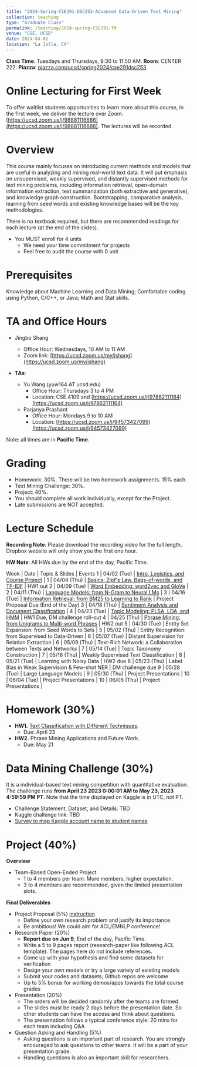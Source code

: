 ```yaml
---
title: "2024-Spring-CSE291-DSC253-Advanced Data-Driven Text Mining"
collection: teaching
type: "Graduate Class"
permalink: /teaching/2024-spring-CSE291-TM
venue: "CSE, UCSD"
date: 2024-04-02
location: "La Jolla, CA"
---
```


**Class Time**: Tuesdays and Thursdays, 9:30 to 11:50 AM.  **Room**: CENTER 222.  **Piazza**: [piazza.com/ucsd/spring2024/cse291dsc253](https://piazza.com/ucsd/spring2024/cse291dsc253)


Online Lecturing for First Week
======

To offer waitlist students opportunities to learn more about this course, in the first week, we deliver the lecture over Zoom: [https://ucsd.zoom.us/j/98881116686](https://ucsd.zoom.us/j/98881116686). The lectures will be recorded. 

Overview
======

This course mainly focuses on introducing current methods and models that are useful in analyzing and mining real-world text data. It will put emphasis on unsupervised, weakly supervised, and distantly supervised methods for text mining problems, including information retrieval, open-domain information extraction, text summarization (both extractive and generative), and knowledge graph construction. Bootstrapping, comparative analysis, learning from seed words and existing knowledge bases will be the key methodologies.

There is no textbook required, but there are recommended readings for each lecture (at the end of the slides).

- You MUST enroll for 4 units
    - We need your time commitment for projects
    - Feel free to audit the course with 0 unit


Prerequisites
======

Knowledge about Machine Learning and Data Mining; Comfortable coding using Python, C/C++, or Java; Math and Stat skills.

TA and Office Hours
======

- Jingbo Shang
    - Office Hour: Wednesdays, 10 AM to 11 AM
    - Zoom link: [https://ucsd.zoom.us/my/jshang](https://ucsd.zoom.us/my/jshang)

- **TAs**:
    - Yu Wang (yuw164 AT ucsd.edu)
        - Office Hour: Thursdays 3 to 4 PM
        - Location: CSE 4109 and [https://ucsd.zoom.us/j/97862111164](https://ucsd.zoom.us/j/97862111164)
    - Parjanya Prashant
        - Office Hour: Mondays 9 to 10 AM
        - Location: [https://ucsd.zoom.us/j/94573427099](https://ucsd.zoom.us/j/94573427099)


Note: all times are in **Pacific Time**.

Grading
======

- Homework: 30%. There will be two homework assignments. 15% each. 
- Text Mining Challenge: 30%.
- Project: 40%.
- You should complete all work individually, except for the Project.
- Late submissions are NOT accepted.

Lecture Schedule
======

**Recording Note**: Please download the recording video for the full length. Dropbox website will only show you the first one hour.

**HW Note**: All HWs due by the end of the day, Pacific Time. 

Week | Date        | Topic & Slides                                                  | Events
1    | 04/02 (Tue) | [Intro, Logistics, and Course Project](https://www.dropbox.com/scl/fo/yuej9ktwybceglwhf072j/h?rlkey=abv2spzi8jh462teus871dkop&dl=0) |
1    | 04/04 (Thu) | [Basics: Zipf's Law, Bags-of-words, and TF-IDF](https://www.dropbox.com/scl/fo/exrxk1sf9tfluh479obt4/h?rlkey=377l1qyuama4vyrpxye9vamsu&dl=0) | HW1 out
2    | 04/09 (Tue) | [Word Embedding: word2vec and GloVe](https://www.dropbox.com/scl/fo/82yc1wpbrmm1h3kljmpx8/h?rlkey=2rr5fcud93mkp9h6e3165wrbh&dl=0) |
2    | 04/11 (Thu) | [Language Models: from N-Gram to Neural LMs](https://www.dropbox.com/scl/fo/4hicsbrhj2unt84hf6swq/h?rlkey=e4djlbqj9urdqqvlxr8ftt8mv&dl=0) |
3    | 04/16 (Tue) | [Information Retrieval: from BM25 to Learning to Rank](https://www.dropbox.com/scl/fo/qgyqehkun6xusixdl1sbv/ACyeNoZuZmXumv_25i-VDrI?rlkey=781yu3q2emgvj0jytx2gujyp5&dl=0) | Project Proposal Due (End of the Day)
3    | 04/18 (Thu) | [Sentiment Analysis and Document Classification](https://www.dropbox.com/scl/fo/emolky6n7gx2hgtza5kee/AIJUYXfag3y9r72FZ-4KKbA?rlkey=idfnwg6tna77gca0ceeb0b20r&dl=0) |
4    | 04/23 (Tue) | [Topic Modeling: PLSA, LDA, and HMM](https://www.dropbox.com/scl/fo/r2v8o25ptab8ba4fdrf0s/AGATYWtj7b9El9UngNqhxq8?rlkey=39kdsl0zijk49ezerklbc6niq&dl=0) | HW1 Due, DM challenge roll-out
4    | 04/25 (Thu) | [Phrase Mining: from Unigrams to Multi-word Phrases](https://www.dropbox.com/scl/fo/hnyvxay9o1hrzskj7lqmz/AAs5f7bGdK66NkiFSS8v-ng?rlkey=wejnpueyyoe7vesz5g53rg6xb&dl=0) | HW2 out
5    | 04/30 (Tue) | Entity Set Expansion: from Seed Words to Sets |
5    | 05/02 (Thu) | Entity Recognition: from Supervised to Data-Driven |
6    | 05/07 (Tue) | Distant Supervision for Relation Extraction |
6    | 05/09 (Thu) | Text-Rich Network: a Collaboration between Texts and Networks |
7    | 05/14 (Tue) | Topic Taxonomy Construction |
7    | 05/16 (Thu) | Weakly Supervised Text Classification |
8    | 05/21 (Tue) | Learning with Noisy Data | HW2 due
8    | 05/23 (Thu) | Label Bias in Weak Supervision & Few-shot NER | DM challenge due
9    | 05/28 (Tue) | Large Language Models | 
9    | 05/30 (Thu) | Project Presentations                                           |
10   | 06/04 (Tue) | Project Presentations                                           |
10   | 06/06 (Thu) | Project Presentations                                           |

Homework (30%)
======

- **HW1.** [Text Classification with Different Techniques](https://www.dropbox.com/scl/fi/w3dobgyr32uu61gl1j2mk/HW-1.zip?rlkey=eh8stynzp0j2rf3reu1v0dmd4&dl=0).
    - Due: April 23
- **HW2.** Phrase Mining Applications and Future Work. 
    - Due: May 21

Data Mining Challenge (30%)
======

It is a individual-based text mining competition with quantitative evaluation. 
The challenge runs **from April 23 2023 0:00:01 AM to May 23, 2023 4:59:59 PM PT**. Note that the time displayed on Kaggle is in UTC, not PT.

- Challenge Statement, Dataset, and Details: TBD
- Kaggle challenge link: TBD
- [Survey to map Kaggle account name to student names](https://docs.google.com/forms/d/e/1FAIpQLSdHf-65yxD9aiKcDEz0ql1Knm84gHqAwLx34p1Bdw8prvDBzQ/viewform?usp=sf_link)

Project (40%)
======

**Overview**
- Team-Based Open-Ended Project
    - 1 to 4 members per team. More members, higher expectation.
    - 3 to 4 members are recommended, given the limited presentation slots.

**Final Deliverables**
- Project Proposal (5%) [instruction](https://www.dropbox.com/s/vtct1ihynpouqcx/CSE291_Text_Mining___Project_Proposal.pdf?dl=0)
    - Define your own research problem and justify its importance
    - Be ambitious! We could aim for ACL/EMNLP conference!
- Research Paper (20%)
    - **Report due on Jun 9**, End of the day, Pacific Time. 
    - Write a 5 to 9 pages report (research-paper like following ACL template). The pages here do not include references.
    - Come up with your hypothesis and find some datasets for verification
    - Design your own models or try a large variety of existing models
    - Submit your codes and datasets; Github repos are welcome
    - Up to 5% bonus for working demos/apps towards the total course grades
- Presentation (20%)
    - The orders will be decided randomly after the teams are formed.
    - The slides must be ready 2 days before the presentation date. So other students can have the access and think about questions.
    - The presentation follows a typical conference style: 20 mins for each team including Q&A
- Question Asking and Handling (5%)
    - Asking questions is an important part of research. You are strongly encouraged to ask 
    questions to other teams. It will be a part of your presentation grade.
    - Handling questions is also an important skill for researchers. 
